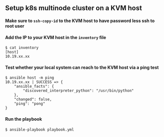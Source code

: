## Setup k8s multinode cluster on a KVM host

#### Make sure to `ssh-copy-id` to the KVM host to have password less ssh to root user

#### Add the IP to your KVM host in the `inventory` file
~~~
$ cat inventory
[host]
10.19.xx.xx
~~~

#### Test whether your local system can reach to the KVM host via a ping test
~~~
$ ansible host -m ping
10.19.xx.xx | SUCCESS => {
    "ansible_facts": {
        "discovered_interpreter_python": "/usr/bin/python"
    },
    "changed": false,
    "ping": "pong"
}
~~~

#### Run the playbook
~~~
$ ansible-playbook playbook.yml
~~~

